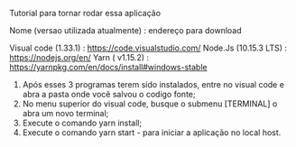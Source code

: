 Tutorial para tornar rodar essa aplicação

Nome (versao utilizada atualmente) : endereço para download

Visual code (1.33.1)  : https://code.visualstudio.com/
Node.Js (10.15.3 LTS) : https://nodejs.org/en/
Yarn ( v1.15.2) : https://yarnpkg.com/en/docs/install#windows-stable


1. Após esses 3 programas terem sido instalados, entre no visual code e abra a pasta onde você salvou o codigo fonte;
2. No menu superior do visual code, busque o submenu [TERMINAL] o abra um novo terminal;
3. Execute o comando yarn install;
4. Execute o comando yarn start - para iniciar a aplicação no local host.
